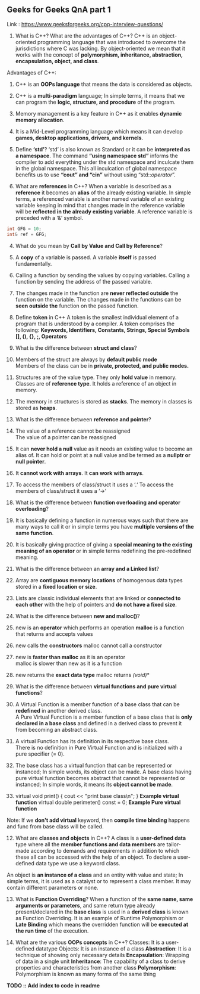## Geeks for Geeks QnA part 1

Link : https://www.geeksforgeeks.org/cpp-interview-questions/

1. What is C++? What are the advantages of C++?
C++ is an object-oriented programming language that was introduced to overcome the jurisdictions where C was lacking.
By object-oriented we mean that it works with the concept of 
**polymorphism, inheritance, abstraction, encapsulation, object, and class**.

Advantages of C++:
1. C++ is an **OOPs language** that means the data is considered as objects.
2. C++ is a **multi-paradigm** language; In simple terms, it means that we can program the 
   **logic, structure, and procedure** of the program.
3. Memory management is a key feature in C++ as it enables **dynamic memory allocation**.
4. It is a Mid-Level programming language which means it can develop **games, desktop applications, drivers, and kernels**.

2. Define **‘std’**?
‘std’ is also known as Standard or it can be **interpreted as a namespace**. The command **“using namespace std”** informs the 
compiler to add everything under the std namespace and inculcate them in the global namespace. This all inculcation of global
namespace benefits us to use **“cout” and “cin”** without using “std::_operator_”.

3. What are **references** in C++?
When a variable is described as a **reference** it becomes an **alias** of the already existing variable. In simple terms, a 
referenced variable is another named variable of an existing variable keeping in mind that changes made in the reference
variable will be **reflected in the already existing variable**. A reference variable is preceded with a ‘&’ symbol.

```c++
int GFG = 10;
int& ref = GFG;
```

4. What do you mean by **Call by Value and Call by Reference**?
1. A **copy** of a variable is passed.
   A variable **itself** is passed fundamentally.

2. Calling a function by sending the values by copying variables.
   Calling a function by sending the address of the passed variable.

3. The changes made in the function are **never reflected outside** the function on the variable. 
   The changes made in the functions can be **seen outside the** function on the passed function.

5. Define **token** in C++
A token is the smallest individual element of a program that is understood by a compiler. A token comprises the following:
**Keywords, Identifiers, Constants, Strings, Special Symbols [], (), {}, ;, Operators**

6. What is the difference between **struct and class**?
1. Members of the struct are always by **default public mode**	
   Members of the class can be in **private, protected, and public modes.**

2. Structures are of the value type. They only **hold value** in memory.	
   Classes are of **reference type**. It holds a reference of an object in memory.

3. The memory in structures is stored as **stacks**.
   The memory in classes is stored as **heaps**.

7. What is the difference between **reference and pointer**?
1. The value of a reference cannot be reassigned	
   The value of a pointer can be reassigned

2. It can **never hold a null** value as it needs an existing value to become an alias of.
   It can hold or point at a null value and be termed as a **nullptr or null pointer**.

3. It **cannot work with arrays**.
   It **can work with arrays**.

4. To access the members of class/struct it uses a ‘.‘
   To access the members of class/struct it uses a ‘->‘

8. What is the difference between **function overloading and operator overloading**?
1. It is basically defining a function in numerous ways such that there are many ways to call it or in simple terms you
   have **multiple versions of the same function**.	
2. It is basically giving practice of giving a **special meaning to the existing meaning of an operator** or in simple terms 
   redefining the pre-redefined meaning.

9. What is the difference between an **array and a Linked list**?
1. Array are **contiguous memory locations** of homogenous data types stored in a **fixed location or size**.    	
2. Lists are classic individual elements that are linked or **connected to each other** with the help of pointers and 
   **do not have a fixed size**.

10. What is the difference between **new and malloc()**?
1. new is an **operator** which performs an operation
   **malloc** is a function that returns and accepts values

2. new calls the **constructors**
   malloc cannot call a constructor

3. new is **faster than malloc** as it is an operator	
   malloc is slower than new as it is a function

4. new returns the **exact data type**
   malloc returns **(void*)**

11. What is the difference between **virtual functions and pure virtual functions**?
1. A Virtual Function is a member function of a base class that can be **redefined** in another derived class.	
   A Pure Virtual Function is a member function of a base class that is **only declared in a base class** and defined in a 
   derived class to prevent it from becoming an abstract class.

2. A virtual Function has its definition in its respective base class.              	
   There is no definition in Pure Virtual Function and is initialized with a pure specifier (= 0).

3. The base class has a virtual function that can be represented or instanced; In simple words, its object can be made.	
   A base class having pure virtual function becomes abstract that cannot be represented or instanced; In simple words, it 
   means its **object cannot be made**.

4. virtual void print() { cout << "print base class\n"; } **Example virtual function**
   virtual double perimeter() const = 0; **Example Pure virtual function**

Note: If we **don't add virtual** keyword, then **compile time binding** happens and func from base class
      will be called.

12. What are **classes and objects** in C++?
A class is a **user-defined data** type where all the **member functions and data members** are tailor-made according to demands and 
requirements in addition to which these all can be accessed with the help of an object. To declare a user-defined data type we
use a keyword class.

An object is **an instance of a class** and an entity with value and state; In simple terms, it is used as a catalyst or
to represent a class member. It may contain different parameters or none.

13. What is **Function Overriding**?
When a function of the **same name, same arguments or parameters**, and same return type already present/declared in the
**base class** is used in a **derived class** is known as Function Overriding. It is an example of Runtime Polymorphism 
or **Late Binding** which means the overridden function will be **executed at the run time** of the execution.

14. What are the various **OOPs concepts** in C++?
Classes: It is a user-defined datatype
Objects: It is an instance of a class
**Abstraction**: It is a technique of showing only necessary details
**Encapsulation**: Wrapping of data in a single unit
**Inheritance**: The capability of a class to derive properties and characteristics from another class
**Polymorphism**: Polymorphism is known as many forms of the same thing

**TODO :: Add index to code in readme**
